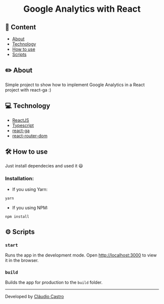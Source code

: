 <h1 align="center">
  Google Analytics with React
</h1>

## 📌 Content

- [About](#-about)
- [Technology](#-technology)
- [How to use](#-how-to-use)
- [Scripts](#-scripts)

## ✏️ About

Simple project to show how to implement Google Analytics in a React project with react-ga :)

## 💻 Technology

- [ReactJS](https://reactjs.org/)
- [Typescript](https://www.typescriptlang.org/)
- [react-ga](https://github.com/react-ga/react-ga)
- [react-router-dom](https://reactrouter.com/web/guides/quick-start)

## 🛠️ How to use

Just install dependecies and used it 😃

### Installation:
- If you using Yarn:
```bash
yarn
```

- If you using NPM:
```bash
npm install
```

## ⚙️ Scripts

### `start`

Runs the app in the development mode.
Open [http://localhost:3000](http://localhost:3000) to view it in the browser.

### `build`

Builds the app for production to the `build` folder.


---
Developed by [Cláudio Castro](https://linkedin.com/in/ccastrojr)
